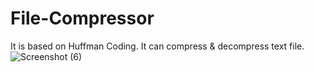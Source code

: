 # File-Compressor

It is based on Huffman Coding.
It can compress & decompress text file.
![Screenshot (6)](https://github.com/sas-7/File-Compressor/assets/131347866/341682c0-6240-4ee3-bbb6-11af9f878c41)
